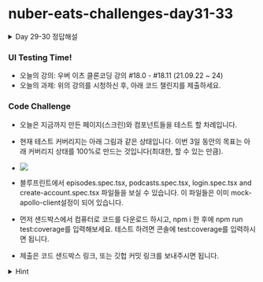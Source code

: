 # nuber-eats-challenges-day31-33

<details>
  <summary>
  Day 29-30 정답해설
  </summary>

1. authLink
- 백엔드에서 role기반(Host, Listener, Any)의 권한부여를 작업했기 때문에 클라이언트에서도 마찬가지로 서버에게 유저 정보에 대해 알려줘야 합니다.
- ![](https://i.ibb.co/mDLx8mx/concat-auth.png)
- 위의 그림처럼 authLink에 setContext를 넘겨줘서 기존의 httpLink과 연결시켜주면 됩니다.
- 위의 코드에 대해 너무 고민하지 마세요. apollo client에서 저렇게 사용하는 것이므로, 그냥 따라 주면 됩니다. Link는 여러가지 종류가 있습니다. 그 중의 하나인 Context Link를 사용한 것입니다.
- 위 코드와 같이 설정을 해주면 이제 request header에는 x-jwt라는 키값에 인증 토큰이 들어가게 되고, 서버에서는 위 토큰을 받아서 유저 정보를 파악할 수 있게 됩니다. 그래서 롤 기반 권한부여를 구현할 수 있게 됩니다.
2. 팟캐스트 & 에피소드 렌더링
- apollo client의 useQuery 훅을 이용하면 쉽게 구현이 가능합니다.
- useQuery는 함수는 쿼리어(gql)과 옵션 값을 입력 받아, 서버에 전달하여 query 문에 대한 결과 값을 가져옵니다. useQuery가 리턴해주는 값을 아주 많습니다. 그중에서 우리가 강의에서 많이 사용한 것은, data, loading, errors였습니다.
- 그 외에도 refetch와 fetchMore 등은 instagram clone 코스(v3)에서도 많이 다룹니다. 우버이츠 클론 강의에서도 apollo client 캐쉬에 대해서 다뤘지만, 인스타그램 클론 코스에서 조금 더 심도 있게 다룹니다. refetch와 fetchMore도 알아 두시면 좋을 것 같습니다.
- useQuery의 결과 값으로 솔루션에서는 podcast의 배열 값을 받습니다. 그 배열값을 javascript의 Array.map을 이용하여 렌더링 합니다. 리액트를 다루신 분이면 충분히 많이 사용했던 방법일 것이기 때문에 특별한 설명은 생략하겠습니다.

###결론
useQuery를 이용하여 server에 data fetching을 하여 렌더링하는 과정을 구현하는 과제였습니다. 리액트에 대한 기본과 useQuery 사용법만 알면 충분히 쉽게 구현할 수 있는 과제였습니다.
</details>

### UI Testing Time!
- 오늘의 강의: 우버 이츠 클론코딩 강의 #18.0 - #18.11 (21.09.22 ~ 24)
- 오늘의 과제: 위의 강의를 시청하신 후, 아래 코드 챌린지를 제출하세요.

### Code Challenge
- 오늘은 지금까지 만든 페이지(스크린)와 컴포넌트들을 테스트 할 차례입니다.
- 현재 테스트 커버리지는 아래 그림과 같은 상태입니다. 이번 3일 동안의 목표는 아래 커버리지 상태를 100%로 만드는 것입니다(최대한, 할 수 있는 만큼).
- ![](https://i.imgur.com/N8mNGg8.png)

- 블루프린트에서 episodes.spec.tsx, podcasts.spec.tsx, login.spec.tsx and create-account.spec.tsx 파일들을 보실 수 있습니다. 이 파일들은 이미 mock-apollo-client설정이 되어 있습니다.
- 먼저 샌드박스에서 컴퓨터로 코드를 다운로드 하시고, npm i 한 후에 npm run test:coverage를 입력해보세요. 테스트 하려면 콘솔에 test:coverage를 입력하시면 됩니다.
- 제출은 코드 샌드박스 링크, 또는 깃헙 커밋 링크를 보내주시면 됩니다.



<details>
  <summary>
  Hint
  </summary>

- 백엔드에서도 다뤘던 유닛테스트입니다. 설정과 테스트 방법이 당연하지만 사뭇 다르기 때문에 강의 내용과 문서, 검색 등을 활용하시어 최대한 커버리지를 채우면 되겠습니다.
- 블루프린트에 웬만한 것들이 셋팅(test-utils.tsx)이 되어 있어서 테스트 설정에 대한 고민은 덜어두시고 쾌적하게 테스트 하시면 되겠습니다.
- 유닛테스트의 기본목적은 똑같기 때문에, 테스트하려는 스크린, 컴포넌트를 제외한 요소인 데이터 fetching 같은 것은 mocking 해야 합니다. jest의 mockResolvedValue 등을 이용하시면 됩니다.
- act나 waitFor를 잘 활용하셔야 합니다. mutation, query 같은 작업을 서버에 요청하는 작업이나 유저 입력을 mocking하는 부분, 렌더링 부분, state change 등에서 act 나 waitFor를 활용하지 않으시면 원하시는 테스트 결과가 나오지 않을 수 있습니다.
- apollo client를 이용하여 resolved value를 같은 것을 mocking하실 때, __typename에 주의하세요.
- react router dom과 같은 패키지들을 mocking할 때 주의하셔야 합니다. 전체 패키지 중에 일부만 mocking하는 부분이 강의에서 나오는데 참고바랍니다. 힌트: jest.requireActual
- handleSubmit 콜백함수 때문에 100% 커버리지 채우기는 어려울 수 있습니다.
</details>